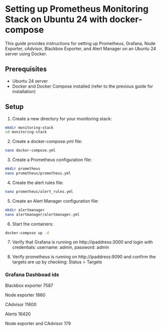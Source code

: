# Setting up Prometheus Monitoring Stack on Ubuntu 24 with docker-compose

This guide provides instructions for setting up Prometheus, Grafana, Node Exporter, cAdvisor, Blackbox Exporter, and Alert Manager on an Ubuntu 24 server using Docker.

## Prerequisites

- Ubuntu 24 server
- Docker and Docker Compose installed (refer to the previous guide for installation)

## Setup

1. Create a new directory for your monitoring stack:

```bash
mkdir monitoring-stack
cd monitoring-stack
```
2. Create a docker-compose.yml file:

```bash
nano docker-compose.yml
```

3. Create a Prometheus configuration file:

```bash
mkdir prometheus
nano prometheus/prometheus.yml
```

4. Create the alert rules file:

```bash
nano prometheus/alert_rules.yml
```

5. Create an Alert Manager configuration file:

```bash
mkdir alertmanager
nano alertmanager/alertmanager.yml
```

6. Start the containers:

```bash
docker-compose up -d
```

7. Verify that Grafana is running on http://ipaddress:3000 and login with credentials: username: admin, password: admin


8. Verify prometheus is running on http://ipaddress:9090 and confirm the targets are up by checking: Status > Targets


### Grafana Dashboad ids

Blackbox exporter
7587

Node exporter
1860

CAdvisor
11600

Alerts
16420

Node exporter and CAdvisor
179